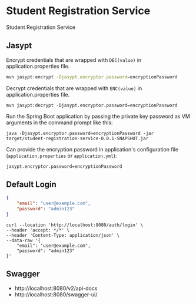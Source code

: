 # Student Registration Service

Student Registration Service

## Jasypt

Encrypt credentials that are wrapped with `DEC(value)` in application.properties file.

```sh
mvn jasypt:encrypt -Djasypt.encryptor.password=encryptionPassword
```

Decrypt credentials that are wrapped with `ENC(value)` in application.properties file.

```shell
mvn jasypt:decrypt -Djasypt.encryptor.password=encryptionPassword
```

Run the Spring Boot application by passing the private key password as VM arguments in the command prompt like this:

```shell
java -Djasypt.encryptor.password=encryptionPassword -jar target/student-registration-service-0.0.1-SNAPSHOT.jar
```

Can provide the encryption password in application's configuration file (`application.properties` or `application.yml`):

```shell
jasypt.encryptor.password=encryptionPassword
```

## Default Login

```json
{
    "email": "user@example.com",
    "password": "admin123"
}
```

```shell
curl --location 'http://localhost:8080/auth/login' \
--header 'accept: */*' \
--header 'Content-Type: application/json' \
--data-raw '{
    "email": "user@example.com",
    "password": "admin123"
}'
```

## Swagger

- http://localhost:8080/v2/api-docs
- http://localhost:8080/swagger-ui/
